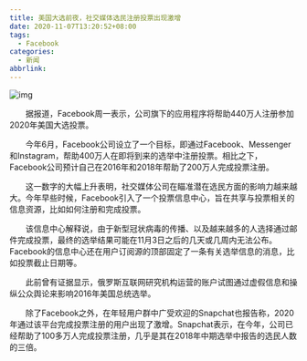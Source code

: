 ```yaml
---
title: 美国大选前夜，社交媒体选民注册投票出现激增
date: 2020-11-07T13:20:52+08:00
tags:
  - Facebook
categories:
  - 新闻
abbrlink:
---
```


![img](https://cdn.jsdelivr.net/gh/yakeing/Documentation@main/Hexo/images/e9a9-kcaeqzx2689475.jpg)

　　据报道，Facebook周一表示，公司旗下的应用程序将帮助440万人注册参加2020年美国大选投票。

　　今年6月，Facebook公司设立了一个目标，即通过Facebook、Messenger和Instagram，帮助400万人在即将到来的选举中注册投票。相比之下，Facebook公司预计自己在2016年和2018年帮助了200万人完成投票注册。

　　这一数字的大幅上升表明，社交媒体公司在瞄准潜在选民方面的影响力越来越大。今年早些时候，Facebook引入了一个投票信息中心，旨在共享与投票相关的信息资源，比如如何注册和完成投票。

　　该信息中心解释说，由于新型冠状病毒的传播、以及越来越多的人选择通过邮件完成投票，最终的选举结果可能在11月3日之后的几天或几周内无法公布。Facebook的信息中心还在用户订阅源的顶部固定了一条有关选举信息的消息，比如投票截止日期等。

　　此前曾有证据显示，俄罗斯互联网研究机构运营的账户试图通过虚假信息和操纵公众舆论来影响2016年美国总统选举。

　　除了Facebook之外，在年轻用户群中广受欢迎的Snapchat也报告称，2020年通过该平台完成投票注册的用户出现了激增。Snapchat表示，在今年，公司已经帮助了100多万人完成投票注册，几乎是其在2018年中期选举中报告的选民人数的三倍。